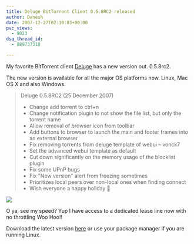 ```yaml
---
title: Deluge BitTorrent Client 0.5.8RC2 released
author: Danesh
date: 2007-12-27T02:10:03+00:00
pvc_views:
  - 9023
dsq_thread_id:
  - 889737318

---
```

My favorite BitTorrent client [Deluge][1] has a new version out. 0.5.8rc2.

The new version is available for all the major OS platforms now. Linux, Mac OS X and also Windows.

> Deluge 0.5.8RC2 (25 December 2007)
> 
>   * Change add torrent to ctrl+n
>   * Change notification plugin to not show the file list, but only the torrent name
>   * Allow removal of browser icon from toolbar
>   * Add buttons to browser to launch the main and footer frames into an external browser
>   * Fix removing torrents from deluge template of webui &#8211; vonck7
>   * Set the advanced webui template as default
>   * Cut down significantly on the memory usage of the blocklist plugin
>   * Fix some UPnP bugs
>   * Fix "New version" alert from freezing sometimes
>   * Prioritizes local peers over non-local ones when finding connect
>   * Wish everyone a happy holiday 🙂

![][2] 

O ya, see my speed? Yup I have access to a dedicated lease line now with no throttling Woo Hoo!!

Download the latest version [here][3] or use your package manager if you are running Linux.

 [1]: http://deluge-torrent.org/
 [2]: http://img181.imageshack.us/img181/8806/delugespeedmu6sf3.jpg
 [3]: http://deluge-torrent.org/downloads.php